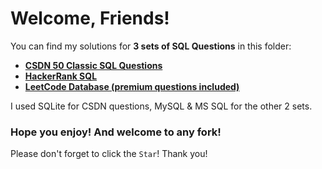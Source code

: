 # Welcome, Friends!

You can find my solutions for **3 sets of SQL Questions** in this folder: 

* **[CSDN 50 Classic SQL Questions](https://blog.csdn.net/fashion2014/article/details/78826299)**
* **[HackerRank SQL](https://www.hackerrank.com/domains/sql)**
* **[LeetCode Database (premium questions included)](https://leetcode.com/problemset/database/)**

I used SQLite for CSDN questions, MySQL & MS SQL for the other 2 sets.

### Hope you enjoy! And welcome to any fork!

Please don't forget to click the `Star`! Thank you!
